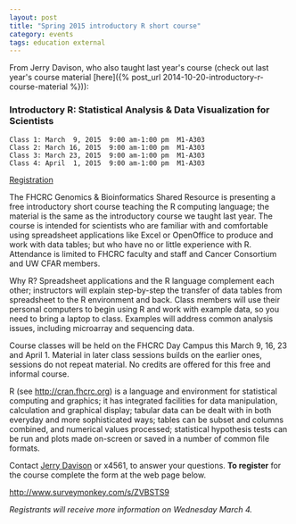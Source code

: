 ```yaml
---
layout: post
title: "Spring 2015 introductory R short course"
category: events
tags: education external
---
```


From Jerry Davison, who also taught last year's course (check out last year's course material [here]({% post_url 2014-10-20-introductory-r-course-material %})):

### Introductory R: Statistical Analysis & Data Visualization for Scientists

    Class 1: March  9, 2015  9:00 am-1:00 pm  M1-A303
    Class 2: March 16, 2015  9:00 am-1:00 pm  M1-A303
    Class 3: March 23, 2015  9:00 am-1:00 pm  M1-A303
    Class 4: April  1, 2015  9:00 am-1:00 pm  M1-A303

[Registration](http://www.surveymonkey.com/s/ZVBSTS9)

The FHCRC Genomics & Bioinformatics Shared Resource is presenting a free introductory short course teaching the R computing language; the material is the same as the introductory course we taught last year. The course is intended for scientists who are familiar with and comfortable using spreadsheet applications like Excel or OpenOffice to produce and work with data tables; but who have no or little experience with R. Attendance is limited to FHCRC faculty and staff and Cancer Consortium and UW CFAR members.

Why R? Spreadsheet applications and the R language complement each other; instructors will explain step-by-step the transfer of data tables from spreadsheet to the R environment and back. Class members will use their personal computers to begin using R and work with example data, so you need to bring a laptop to class. Examples will address common analysis issues, including microarray and sequencing data.

Course classes will be held on the FHCRC Day Campus this March 9, 16, 23 and April 1. Material in later class sessions builds on the earlier ones, sessions do not repeat material. No credits are offered for this free and informal course.

R (see <http://cran.fhcrc.org>) is a language and environment for statistical computing and graphics; it has integrated facilities for data manipulation, calculation and graphical display; tabular data can be dealt with in both everyday and more sophisticated ways; tables can be subset and columns combined, and numerical values processed; statistical hypothesis tests can be run and plots made on-screen or saved in a number of common file formats.

Contact [Jerry Davison](mailto:jdavison@fhcrc.org) or x4561, to answer your questions. **To register** for the course complete the form at the web page below.

<http://www.surveymonkey.com/s/ZVBSTS9>

*Registrants will receive more information on Wednesday March 4.*
